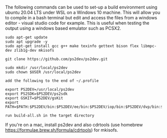 The following commands can be used to set-up a build environment using
ubuntu 20.04 LTS under WSL on a Windows 10 machine. This will allow you to compile
in a bash terminal but edit and access the files from a windows editor - visual studio code for example. This is useful when testing the output using a
windows based emulator such as PCSX2.

```
sudo apt-get update
sudo apt upgrade -y
sudo apt-get install gcc g++ make texinfo gettext bison flex libmpc-dev zlib1g-dev mkisofs

git clone https://github.com/ps2dev/ps2dev.git

sudo mkdir /usr/local/ps2dev
sudo chown $USER /usr/local/ps2dev

add the following to the end of ~/.profile

export PS2DEV=/usr/local/ps2dev
export PS2SDK=$PS2DEV/ps2sdk
export GSKIT=$PS2DEV/gsKit
export PATH=$PATH:$PS2DEV/bin:$PS2DEV/ee/bin:$PS2DEV/iop/bin:$PS2DEV/dvp/bin:$PS2SDK/bin

run build-all.sh in the target directory
```

If you're on a mac, install ps2dev and also cdrtools (use homebrew https://formulae.brew.sh/formula/cdrtools) for mkisofs.

